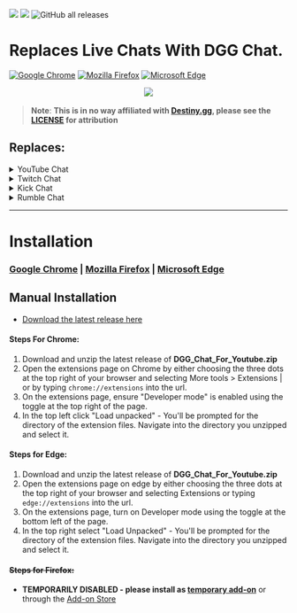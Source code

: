 ![](https://img.shields.io/chrome-web-store/rating/ncbnabljhfmaedpkdgcoembdcpdbnkma?color=blue&style=flat-square&logo=appveyor&logoColor=white) ![](https://img.shields.io/chrome-web-store/users/ncbnabljhfmaedpkdgcoembdcpdbnkma?color=blue&label=Active%20Users&style=flat-square&logo=appveyor&logoColor=white) ![GitHub all releases](https://img.shields.io/github/downloads/DannyAlas/DGG-For-Youtube/total?color=violet&label=Manual%20Downloads&logo=github&style=flat-square)

# Replaces Live Chats With DGG Chat.

[![Google Chrome](https://img.shields.io/chrome-web-store/v/ncbnabljhfmaedpkdgcoembdcpdbnkma?color=blue&label=Download%20Chrome&logo=GoogleChrome&logoColor=white&style=for-the-badge)](https://chrome.google.com/webstore/detail/dgg-chat-for-youtube/ncbnabljhfmaedpkdgcoembdcpdbnkma?hl=en&authuser=0) [![Mozilla Firefox](https://img.shields.io/amo/v/dgg-chat-for-youtube?label=Download%20Firefox&logo=Firefox-Browser&logoColor=white&style=for-the-badge)](https://addons.mozilla.org/en-US/firefox/addon/dgg-chat-for-youtube/) [![Microsoft Edge](https://img.shields.io/badge/Download%20Edge-v1.0.3-blue?style=for-the-badge&logo=Microsoft-edge&logoColor=white)](https://microsoftedge.microsoft.com/addons/detail/dgg-chat-for-youtube/lmnhgbjkjbmkeolckldllpmjmbjmgbjn)

<p align="center"><img src="https://raw.githubusercontent.com/DannyAlas/DGG-For-Youtube/main/img/demo.gif"/></p>

> **Note**: **This is in no way affiliated with [Destiny.gg](https://destiny.gg), please see the [LICENSE](https://github.com/DannyAlas/DGG-For-Youtube/blob/main/LICENSE) for attribution**

## Replaces:
<details>
<summary>YouTube Chat</summary>
   <p align="center"><img src="https://raw.githubusercontent.com/DannyAlas/DGG-Everywhere/main/img/youtube_demo.gif"/></p>
</details>
<details>
<summary>Twitch Chat</summary>
   <p align="center"><img src="https://raw.githubusercontent.com/DannyAlas/DGG-For-Youtube/main/img/twitch_demo.gif"/></p>
</details>
<details>
<summary>Kick Chat</summary>
   <p align="center"><img src="https://raw.githubusercontent.com/DannyAlas/DGG-For-Youtube/main/img/kick_demo.gif"/></p>
</details>
<details>
<summary>Rumble Chat</summary>
   <p align="center"><img src="https://raw.githubusercontent.com/DannyAlas/DGG-For-Youtube/main/img/rumble_demo.gif"/></p>
</details>

---

# Installation

### [Google Chrome](https://chrome.google.com/webstore/detail/dgg-chat-for-youtube/ncbnabljhfmaedpkdgcoembdcpdbnkma?hl=en&authuser=0) | [Mozilla Firefox](https://addons.mozilla.org/en-US/firefox/addon/dgg-chat-for-youtube/) | [Microsoft Edge](https://microsoftedge.microsoft.com/addons/detail/dgg-chat-for-youtube/lmnhgbjkjbmkeolckldllpmjmbjmgbjn)

## Manual Installation

- [Download the latest release here](https://github.com/DannyAlas/DGG-For-Youtube/releases)

#### Steps For Chrome:

1. Download and unzip the latest release of **DGG_Chat_For_Youtube.zip**
2. Open the extensions page on Chrome by either choosing the three dots at the top right of your browser and selecting More tools > Extensions | or by typing `chrome://extensions` into the url.
3. On the extensions page, ensure "Developer mode" is enabled using the toggle at the top right of the page.
4. In the top left click "Load unpacked" - You'll be prompted for the directory of the extension files. Navigate into the directory you unzipped and select it.

#### Steps for Edge:

1. Download and unzip the latest release of **DGG_Chat_For_Youtube.zip**
2. Open the extensions page on edge by either choosing the three dots at the top right of your browser and selecting Extensions or typing `edge://extensions` into the url.
3. On the extensions page, turn on Developer mode using the toggle at the bottom left of the page.
4. In the top right select "Load Unpacked" - You'll be prompted for the directory of the extension files. Navigate into the directory you unzipped and select it.

#### ~~Steps for Firefox:~~ 
- **TEMPORARILY DISABLED - please install as [temporary add-on](https://extensionworkshop.com/documentation/develop/temporary-installation-in-firefox/)** or through the [Add-on Store](https://addons.mozilla.org/en-US/firefox/addon/dgg-everywhere/)

